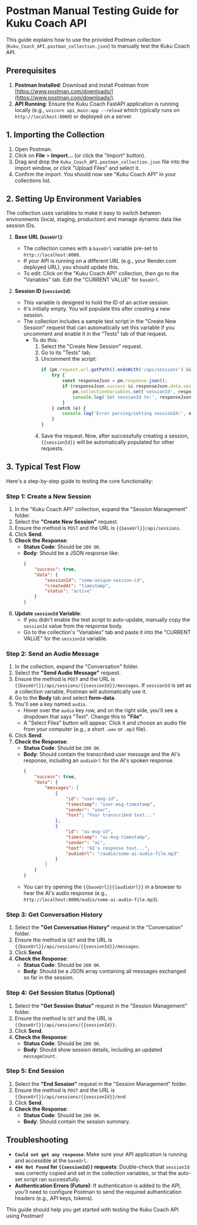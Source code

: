 # Postman Manual Testing Guide for Kuku Coach API

This guide explains how to use the provided Postman collection (`Kuku_Coach_API.postman_collection.json`) to manually test the Kuku Coach API.

## Prerequisites

1.  **Postman Installed**: Download and install Postman from [https://www.postman.com/downloads/](https://www.postman.com/downloads/).
2.  **API Running**: Ensure the Kuku Coach FastAPI application is running locally (e.g., `uvicorn api_main:app --reload` which typically runs on `http://localhost:8000`) or deployed on a server.

## 1. Importing the Collection

1.  Open Postman.
2.  Click on **File** > **Import...** (or click the "Import" button).
3.  Drag and drop the `Kuku_Coach_API.postman_collection.json` file into the import window, or click "Upload Files" and select it.
4.  Confirm the import. You should now see "Kuku Coach API" in your collections list.

## 2. Setting Up Environment Variables

The collection uses variables to make it easy to switch between environments (local, staging, production) and manage dynamic data like session IDs.

1.  **Base URL (`baseUrl`)**:
    *   The collection comes with a `baseUrl` variable pre-set to `http://localhost:8000`.
    *   If your API is running on a different URL (e.g., your Render.com deployed URL), you should update this.
    *   To edit: Click on the "Kuku Coach API" collection, then go to the "Variables" tab. Edit the "CURRENT VALUE" for `baseUrl`.

2.  **Session ID (`sessionId`)**:
    *   This variable is designed to hold the ID of an active session.
    *   It's initially empty. You will populate this after creating a new session.
    *   The collection includes a sample test script in the "Create New Session" request that can automatically set this variable if you uncomment and enable it in the "Tests" tab of that request.
        *   To do this:
            1.  Select the "Create New Session" request.
            2.  Go to its "Tests" tab.
            3.  Uncomment the script:
                ```javascript
                if (pm.request.url.getPath().endsWith('/api/sessions') && pm.request.method === 'POST') {
                    try {
                        const responseJson = pm.response.json();
                        if (responseJson.success && responseJson.data.sessionId) {
                            pm.collectionVariables.set('sessionId', responseJson.data.sessionId);
                            console.log('Set sessionId to:', responseJson.data.sessionId);
                        }
                    } catch (e) {
                        console.log('Error parsing/setting sessionId:', e);
                    }
                }
                ```
            4.  Save the request. Now, after successfully creating a session, `{{sessionId}}` will be automatically populated for other requests.

## 3. Typical Test Flow

Here's a step-by-step guide to testing the core functionality:

### Step 1: Create a New Session

1.  In the "Kuku Coach API" collection, expand the "Session Management" folder.
2.  Select the **"Create New Session"** request.
3.  Ensure the method is `POST` and the URL is `{{baseUrl}}/api/sessions`.
4.  Click **Send**.
5.  **Check the Response**:
    *   **Status Code**: Should be `200 OK`.
    *   **Body**: Should be a JSON response like:
        ```json
        {
            "success": true,
            "data": {
                "sessionId": "some-unique-session-id",
                "createdAt": "timestamp",
                "status": "active"
            }
        }
        ```
6.  **Update `sessionId` Variable**:
    *   If you didn't enable the test script to auto-update, manually copy the `sessionId` value from the response body.
    *   Go to the collection's "Variables" tab and paste it into the "CURRENT VALUE" for the `sessionId` variable.

### Step 2: Send an Audio Message

1.  In the collection, expand the "Conversation" folder.
2.  Select the **"Send Audio Message"** request.
3.  Ensure the method is `POST` and the URL is `{{baseUrl}}/api/sessions/{{sessionId}}/messages`. If `sessionId` is set as a collection variable, Postman will automatically use it.
4.  Go to the **Body** tab and select **form-data**.
5.  You'll see a key named `audio`.
    *   Hover over the `audio` key row, and on the right side, you'll see a dropdown that says "Text". Change this to **"File"**.
    *   A "Select Files" button will appear. Click it and choose an audio file from your computer (e.g., a short `.wav` or `.mp3` file).
6.  Click **Send**.
7.  **Check the Response**:
    *   **Status Code**: Should be `200 OK`.
    *   **Body**: Should contain the transcribed user message and the AI's response, including an `audioUrl` for the AI's spoken response.
        ```json
        {
            "success": true,
            "data": {
                "messages": [
                    {
                        "id": "user-msg-id",
                        "timestamp": "user-msg-timestamp",
                        "sender": "user",
                        "text": "Your transcribed text..."
                    },
                    {
                        "id": "ai-msg-id",
                        "timestamp": "ai-msg-timestamp",
                        "sender": "ai",
                        "text": "AI's response text...",
                        "audioUrl": "/audio/some-ai-audio-file.mp3"
                    }
                ]
            }
        }
        ```
    *   You can try opening the `{{baseUrl}}{{audioUrl}}` in a browser to hear the AI's audio response (e.g., `http://localhost:8000/audio/some-ai-audio-file.mp3`).

### Step 3: Get Conversation History

1.  Select the **"Get Conversation History"** request in the "Conversation" folder.
2.  Ensure the method is `GET` and the URL is `{{baseUrl}}/api/sessions/{{sessionId}}/messages`.
3.  Click **Send**.
4.  **Check the Response**:
    *   **Status Code**: Should be `200 OK`.
    *   **Body**: Should be a JSON array containing all messages exchanged so far in the session.

### Step 4: Get Session Status (Optional)

1.  Select the **"Get Session Status"** request in the "Session Management" folder.
2.  Ensure the method is `GET` and the URL is `{{baseUrl}}/api/sessions/{{sessionId}}`.
3.  Click **Send**.
4.  **Check the Response**:
    *   **Status Code**: Should be `200 OK`.
    *   **Body**: Should show session details, including an updated `messageCount`.

### Step 5: End Session

1.  Select the **"End Session"** request in the "Session Management" folder.
2.  Ensure the method is `POST` and the URL is `{{baseUrl}}/api/sessions/{{sessionId}}/end`.
3.  Click **Send**.
4.  **Check the Response**:
    *   **Status Code**: Should be `200 OK`.
    *   **Body**: Should contain the session summary.

## Troubleshooting

*   **`Could not get any response`**: Make sure your API application is running and accessible at the `baseUrl`.
*   **`404 Not Found` for `{{sessionId}}` requests**: Double-check that `sessionId` was correctly copied and set in the collection variables, or that the auto-set script ran successfully.
*   **Authentication Errors (Future)**: If authentication is added to the API, you'll need to configure Postman to send the required authentication headers (e.g., API keys, tokens).

This guide should help you get started with testing the Kuku Coach API using Postman!
```
